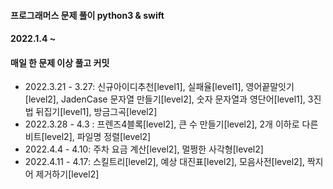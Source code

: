 #### 프로그래머스 문제 풀이 python3 & swift
#### 2022.1.4 ~
#### 매일 한 문제 이상 풀고 커밋

- 2022.3.21 - 3.27: 신규아이디추천[level1], 실패율[level1], 영어끝말잇기[level2], JadenCase 문자열 만들기[level2], 숫자 문자열과 영단어[level1], 3진법 뒤집기[level1], 방금그곡[level2]
- 2022.3.28 - 4.3 : 프렌즈4블록[level2], 큰 수 만들기[level2], 2개 이하로 다른 비트[level2], 파일명 정렬[level2]
- 2022.4.4 - 4.10: 주차 요금 계산[level2], 멀쩡한 사각형[level2]
- 2022.4.11 - 4.17: 스킬트리[level2], 예상 대진표[level2], 모음사전[level2], 짝지어 제거하기[level2]